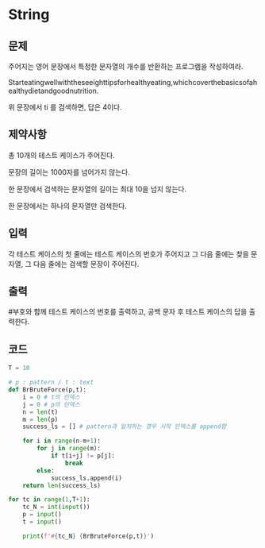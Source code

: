 # String

## 문제

주어지는 영어 문장에서 특정한 문자열의 개수를 반환하는 프로그램을 작성하여라.

Starteatingwellwiththeseeighttipsforhealthyeating,whichcoverthebasicsofahealthydietandgoodnutrition.

위 문장에서 ti 를 검색하면, 답은 4이다.

## 제약사항

총 10개의 테스트 케이스가 주어진다.

문장의 길이는 1000자를 넘어가지 않는다.

한 문장에서 검색하는 문자열의 길이는 최대 10을 넘지 않는다.

한 문장에서는 하나의 문자열만 검색한다. 

## 입력

각 테스트 케이스의 첫 줄에는 테스트 케이스의 번호가 주어지고 그 다음 줄에는 찾을 문자열, 그 다음 줄에는 검색할 문장이 주어진다.

## 출력

\#부호와 함께 테스트 케이스의 번호를 출력하고, 공백 문자 후 테스트 케이스의 답을 출력한다.

## 코드

```python
T = 10

# p : pattern / t : text
def BrBruteForce(p,t):
    i = 0 # t의 인덱스
    j = 0 # p의 인덱스
    n = len(t)
    m = len(p)
    success_ls = [] # pattern과 일치하는 경우 시작 인덱스를 append함

    for i in range(n-m+1):
        for j in range(m):
            if t[i+j] != p[j]:
                break
        else:
            success_ls.append(i)
    return len(success_ls)

for tc in range(1,T+1):
    tc_N = int(input())
    p = input()
    t = input()

    print(f'#{tc_N} {BrBruteForce(p,t)}')
```

